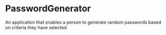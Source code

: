 # PasswordGenerator
An application that enables a person to generate random passwords based on criteria they have selected
